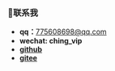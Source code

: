 ﻿---
home: true
heroImage: /image/logo.jpg
footer: MIT Licensed | Copyright © 2020-chenyanan
---
<!-- ## 自定义组件 ✔
<index-main/> -->

<template>
    <ol class='main-ol'>
        <li class='main-li'  v-for="(item, index) in list" :key="index" @click="go(item)">
            <span class="dir">{{ nav[item.dir] }} /</span> <!--匹配当前文章所属栏目-->
            <span class="tit">{{ item.title }}</span>
            <span class="date">{{ item.frontmatter.updateDate }}</span>
        </li>
    </ol>
</template>

<script>
export default {
  // TODO 文章分类、分类页展示、最近在学
    computed: {
        list () {
            // debugger
            // let res2 = this.$site.pages
            let res = this.$site.pages
                .filter(item => item.regularPath.indexOf(".html") !== -1) //只显示内容页，不显示栏目首页
                .sort((a, b) => {
                    const av = a.frontmatter.updateDate ? new Date(a.frontmatter.updateDate).valueOf() : 0
                    const bv = b.frontmatter.updateDate ? new Date(b.frontmatter.updateDate).valueOf() : 0
                    return bv - av //模糊比较，倒序排列，此处未对非预期日期格式作兼容处理
                })
                .filter((item, index) => index < 15) //显示最新15条
                .map(item => {
                        item.dir = '/' + item.path.split('/')[1] + '/'
                        return item
                    })
            return res
        },
        //栏目数组
        nav () {
            const n = this.$site.themeConfig.sidebar
            let res = {}
            for(let key in n) {
                res[key] = n[key][0].title
            }
            return res
        }
    },
    methods: {
        go(item) {
          //首页超链接
            location.href = this.$site.base + item.path.substring(1)
        }
    }
}
</script>

<style>
.main-ol {
  line-height: 1.7;
  display: block;
  list-style-type: decimal;
  margin-block-start: 1em;
  margin-block-end: 1em;
  margin-inline-start: 0px;
  margin-inline-end: 0px;
  padding-inline-start: 40px;
}
.main-li {
    color: rgb(170, 170, 170);
    cursor: pointer;
    list-style: none;
    padding: 0px 0.3rem 0.3rem 0.4rem;
}
.dir {
    color: rgb(0, 136, 0);
}
.tit {
    color: rgb(0, 136, 0);
}
.date {
    font-size: 0.8rem;
    line-height: 1.4;
    vertical-align: text-top;
}

</style>
### :raised_hands:联系我
- **qq：**<775608698@qq.com>
- **wechat: ching_vip**
- **[github](https://github.com/ching7)**
- **[gitee](https://gitee.com/ching7777)**